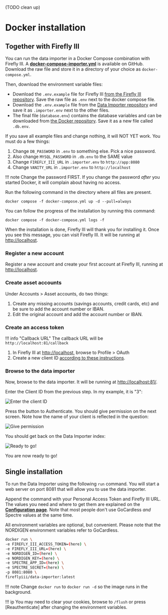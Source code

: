 (TODO clean up)

# Docker installation

## Together with Firefly III

You can run the data importer in a Docker Compose combination with Firefly III. A **[docker-compose-importer.yml](https://raw.githubusercontent.com/firefly-iii/docker/main/docker-compose-importer.yml)** is available on GitHub. Download the raw file and store it in a directory of your choice as `docker-compose.yml`.

Then, download the environment variable files:

- Download the `.env.example` file for Firefly III [from the Firefly III repository](https://raw.githubusercontent.com/firefly-iii/firefly-iii/main/.env.example). Save the raw file as `.env` next to the docker compose file.
- Download the `.env.example` file from the [Data Importer repository](https://raw.githubusercontent.com/firefly-iii/data-importer/main/.env.example) and save it as `.importer.env` next to the other files.
- The final file (`database.env`) contains the database variables and can be downloaded from [the Docker repository](https://raw.githubusercontent.com/firefly-iii/docker/main/database.env). Save it as a new file called `.db.env`.

If you save all example files and change nothing, it will NOT YET work. You must do a few things:

1. Change `DB_PASSWORD` in `.env` to something else. Pick a nice password.
2. Also change `MYSQL_PASSWORD` in `.db.env` to the SAME value
3. Change `FIREFLY_III_URL` in `.importer.env` to `http://app:8080`
4. Change `VANITY_URL` in `.importer.env` to `http://localhost`

!!! note
Change the password FIRST. If you change the password *after* you started Docker, it will complain about having no access.

Run the following command in the directory where all files are present.

```text
docker compose -f docker-compose.yml up -d --pull=always
```

You can follow the progress of the installation by running this command:

```text
docker compose -f docker-compose.yml logs -f
```

When the installation is done, Firefly III will thank you for installing it. Once you see this message, you can visit Firefly III. It will be running at [http://localhost](http://localhost).


### Register a new account

Register a new account and create your first account at Firefly III, running at [http://localhost](http://localhost).

### Create asset accounts

Under Accounts > Asset accounts, do two things:

1. Create any missing accounts (savings accounts, credit cards, etc) and be sure to add the account number or IBAN.
2. Edit the original account and add the account number or IBAN.

### Create an access token

!!! info "Callback URL"
The callback URL will be `http://localhost:81/callback`

1. In Firefly III at [http://localhost](http://localhost), browse to Profile > OAuth
2. Create a new client ID [according to these instructions](configuration.md#client-id-firefly-iii-url).

### Browse to the data importer

Now, browse to the data importer. It will be running at [http://localhost:81/](http://localhost:81/).

Enter the Client ID from the previous step. In my example, it is "3":

![Enter the client ID](images/enter_id.png)

Press the button to Authenticate. You should give permission on the next screen. Note how the name of your client is reflected in the question:

![Give permission](images/give_permission.png)

You should get back on the Data Importer index:

![Ready to go!](images/ready_to_go.png)

You are now ready to go!

## Single installation

To run the Data Importer using the following `run` command. You will start a web server on port 8081 that will allow you to use the data importer.

Append the command with your Personal Access Token and Firefly III URL. The values you need and where to get them are explained on the **[Configuration page](configuration.md)**. Note that most people don't use GoCardless *and* Spectre values at the same time.

All environment variables are optional, but convenient. Please note that the NORDIGEN environment variables refer to GoCardless.

```bash
docker run \
-e FIREFLY_III_ACCESS_TOKEN=(here) \
-e FIREFLY_III_URL=(here) \
-e NORDIGEN_ID=(here) \
-e NORDIGEN_KEY=(here) \
-e SPECTRE_APP_ID=(here) \
-e SPECTRE_SECRET=(here) \
-p 8081:8080 \
fireflyiii/data-importer:latest

```

!!! note
Change `docker run` to `docker run -d` so the image runs in the background.

!!! ip
You may need to clear your cookies, browse to `/flush` or press \[Reauthenticate\] after changing the environment variables.


